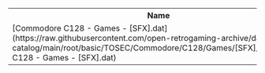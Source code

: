 <table>
<tr><th>Name</th><th>Size</th></tr>
<tr><td>[Commodore C128 - Games - [SFX].dat](https://raw.githubusercontent.com/open-retrogaming-archive/dat-catalog/main/root/basic/TOSEC/Commodore/C128/Games/[SFX]/Commodore C128 - Games - [SFX].dat)</td><td>4476</td></tr>
</table>
